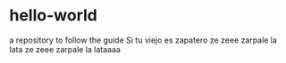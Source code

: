 # hello-world
a repository to follow the guide
Si tu viejo es zapatero
ze zeee
zarpale la lata
ze zeee
zarpale la lataaaa

